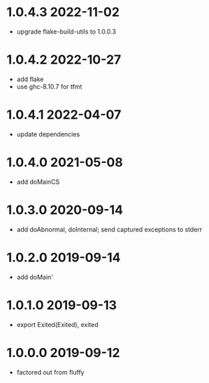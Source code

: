 1.0.4.3 2022-11-02
==================
- upgrade flake-build-utils to 1.0.0.3

1.0.4.2 2022-10-27
==================
- add flake
- use ghc-8.10.7 for tfmt

1.0.4.1 2022-04-07
==================
- update dependencies

1.0.4.0 2021-05-08
==================
- add doMainCS

1.0.3.0 2020-09-14
==================
- add doAbnormal, doInternal; send captured exceptions to stderr

1.0.2.0 2019-09-14
==================
- add doMain'

1.0.1.0 2019-09-13
==================
- export Exited(Exited), exited

1.0.0.0 2019-09-12
==================
- factored out from fluffy
